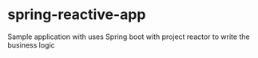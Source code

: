 # spring-reactive-app
Sample application with uses Spring boot with project reactor to write the business logic
